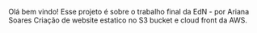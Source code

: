 Olá bem vindo! Esse projeto é sobre o trabalho final da EdN - por Ariana Soares
    Criação de website estatico no S3 bucket e cloud front da AWS. 